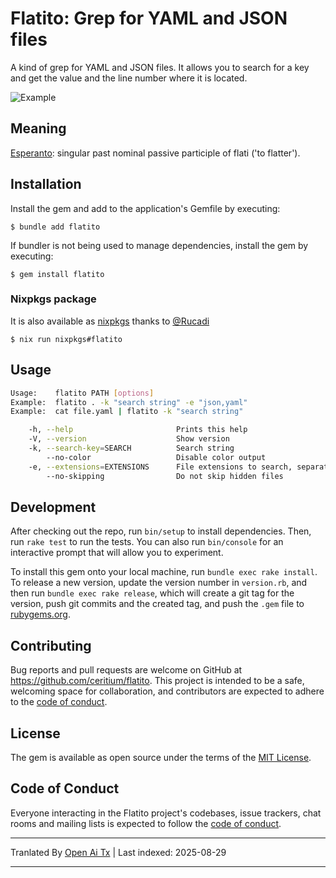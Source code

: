 # Flatito: Grep for YAML and JSON files

A kind of grep for YAML and JSON files. It allows you to search for a key and get the value and the line number where it is located.

![Example](https://raw.githubusercontent.com/ceritium/flatito/master/docs/screenshot.png)

## Meaning

[Esperanto](https://en.wiktionary.org/wiki/flatito): singular past nominal passive participle of flati ('to flatter').

## Installation

Install the gem and add to the application's Gemfile by executing:

    $ bundle add flatito

If bundler is not being used to manage dependencies, install the gem by executing:

    $ gem install flatito

### Nixpkgs package

It is also available as [nixpkgs](https://search.nixos.org/packages?channel=unstable&show=flatito) thanks to [@Rucadi](https://github.com/Rucadi)

    $ nix run nixpkgs#flatito


## Usage

```sh
Usage:    flatito PATH [options]
Example:  flatito . -k "search string" -e "json,yaml"
Example:  cat file.yaml | flatito -k "search string"

    -h, --help                       Prints this help
    -V, --version                    Show version
    -k, --search-key=SEARCH          Search string
        --no-color                   Disable color output
    -e, --extensions=EXTENSIONS      File extensions to search, separated by comma, default: (json,yaml,yaml)
        --no-skipping                Do not skip hidden files
```

## Development

After checking out the repo, run `bin/setup` to install dependencies. Then, run `rake test` to run the tests. You can also run `bin/console` for an interactive prompt that will allow you to experiment.

To install this gem onto your local machine, run `bundle exec rake install`. To release a new version, update the version number in `version.rb`, and then run `bundle exec rake release`, which will create a git tag for the version, push git commits and the created tag, and push the `.gem` file to [rubygems.org](https://rubygems.org).

## Contributing

Bug reports and pull requests are welcome on GitHub at https://github.com/ceritium/flatito. This project is intended to be a safe, welcoming space for collaboration, and contributors are expected to adhere to the [code of conduct](https://github.com/ceritium/flatito/blob/master/CODE_OF_CONDUCT.md).

## License

The gem is available as open source under the terms of the [MIT License](https://opensource.org/licenses/MIT).

## Code of Conduct

Everyone interacting in the Flatito project's codebases, issue trackers, chat rooms and mailing lists is expected to follow the [code of conduct](https://github.com/ceritium/flatito/blob/master/CODE_OF_CONDUCT.md).


---

Tranlated By [Open Ai Tx](https://github.com/OpenAiTx/OpenAiTx) | Last indexed: 2025-08-29

---